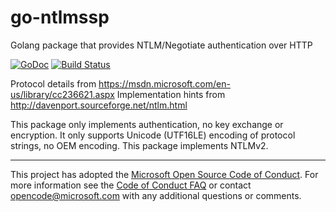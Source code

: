 # go-ntlmssp
Golang package that provides NTLM/Negotiate authentication over HTTP

[![GoDoc](https://godoc.org/github.com/Azure/go-ntlmssp?status.svg)](https://godoc.org/github.com/Azure/go-ntlmssp) [![Build Status](https://travis-ci.org/Azure/go-ntlmssp.svg?branch=dev)](https://travis-ci.org/Azure/go-ntlmssp)

Protocol details from https://msdn.microsoft.com/en-us/library/cc236621.aspx
Implementation hints from http://davenport.sourceforge.net/ntlm.html

This package only implements authentication, no key exchange or encryption. It
only supports Unicode (UTF16LE) encoding of protocol strings, no OEM encoding.
This package implements NTLMv2.

-----
This project has adopted the [Microsoft Open Source Code of Conduct](https://opensource.microsoft.com/codeofconduct/). For more information see the [Code of Conduct FAQ](https://opensource.microsoft.com/codeofconduct/faq/) or contact [opencode@microsoft.com](mailto:opencode@microsoft.com) with any additional questions or comments.